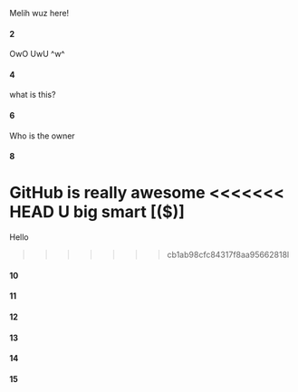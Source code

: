 Melih wuz here!
#### 2
OwO UwU ^w^
#### 4
what is this?
#### 6
Who is the owner 
#### 8

GitHub is really awesome
<<<<<<< HEAD
U big smart [($)]
=======
Hello
>>>>>>> cb1ab98cfc84317f8aa95662818l

#### 10
#### 11
#### 12
#### 13
#### 14
#### 15